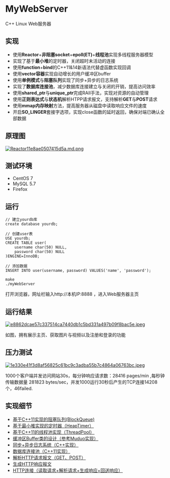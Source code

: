 # MyWebServer
C++ Linux Web服务器

## 实现
- 使用**Reactor**+**非阻塞socket**+**epoll(ET)**+**线程池**实现多线程服务器模型
- 实现了基于**最小堆**的定时器，关闭超时未活动的连接
- 使用**function**+**bind**的C++11&14新语法代替虚函数实现回调
- 使用**vector容器**实现自动增长的用户缓冲区buffer
- 使用**单例模式**与**阻塞队列**实现了同步+异步的日志系统
- 实现了**数据库连接池**，减少数据库连接建立与关闭的开销，提高访问效率
- 使用**shared_ptr**与**unique_ptr**完成RAII手法，实现对资源的自动管理
- 使用**正则表达式**与**状态机**解析HTPP请求报文，支持解析**GET**与**POST**请求
- 使用**mmap内存映射**方法，提高服务器从磁盘中读取响应文件的速度
- 开启**SO_LINGER**套接字选项，实现close函数的延时返回，确保对端已确认全部数据

## 原理图
[![Reactor11e8ae0507415d5a.md.png](https://img.picgo.net/2023/01/12/Reactor11e8ae0507415d5a.md.png)](https://www.picgo.net/image/857Ij)

## 测试环境
- CentOS 7
- MySQL 5.7
- Firefox

## 运行
```
// 建立yourdb库
create database yourdb;

// 创建user表
USE yourdb;
CREATE TABLE user(
    username char(50) NULL,
    password char(50) NULL
)ENGINE=InnoDB;

// 添加数据
INSERT INTO user(username, password) VALUES('name', 'password');
```
```
make
./myWebServer
```
打开浏览器，网址栏输入http://本机IP:8888 ，进入Web服务器主页

## 运行结果
[![e8862dcae57c337514ca7440db1c5bd331a497b09f8bac5e.jpeg](https://img.picgo.net/2023/01/12/e8862dcae57c337514ca7440db1c5bd331a497b09f8bac5e.jpeg)](https://www.picgo.net/image/%E4%B8%BB%E9%A1%B5.8wdJC)

如图，拥有展示主页、获取图片与视频以及注册和登录的功能

## 压力测试
[![1e330e41f3d8af56825c61bc9c3adba55b7c4864a06763bc.jpeg](https://img.picgo.net/2023/01/12/1e330e41f3d8af56825c61bc9c3adba55b7c4864a06763bc.jpeg)](https://www.picgo.net/image/%E5%8E%8B%E5%8A%9B%E6%B5%8B%E8%AF%95.8GK24)

1000个客户端并发访问网站30s，每分钟响应请求数：28416 pages/min ,每秒钟传输数据量 281823 bytes/sec，并发1000运行30秒后产生的TCP连接14208个，46failed.

## 实现细节
- [基于C++11实现的阻塞队列(BlockQueue)](https://blog.csdn.net/weixin_50437588/article/details/128434180?spm=1001.2014.3001.5502)
- [基于最小堆实现的定时器（HeapTimer）](https://blog.csdn.net/weixin_50437588/article/details/128435637?spm=1001.2014.3001.5502)
- [基于C++11的线程池实现（ThreadPool）](https://blog.csdn.net/weixin_50437588/article/details/128449258?spm=1001.2014.3001.5502)
- [缓冲区Buffer类的设计（参考Muduo实现）](https://blog.csdn.net/weixin_50437588/article/details/128488095?spm=1001.2014.3001.5502)
- [同步+异步日志系统（C++实现）](https://blog.csdn.net/weixin_50437588/article/details/128511229?spm=1001.2014.3001.5502)
- [数据库连接池（C++11实现）](https://blog.csdn.net/weixin_50437588/article/details/128513581?spm=1001.2014.3001.5502)
- [解析HTTP请求报文（GET、POST）](https://blog.csdn.net/weixin_50437588/article/details/128570178?spm=1001.2014.3001.5502)
- [生成HTTP响应报文](https://blog.csdn.net/weixin_50437588/article/details/128663171?spm=1001.2014.3001.5501)
- [HTTP连接（读取请求+解析请求+生成响应+回送响应）](https://blog.csdn.net/weixin_50437588/article/details/128664609?spm=1001.2014.3001.5501)
